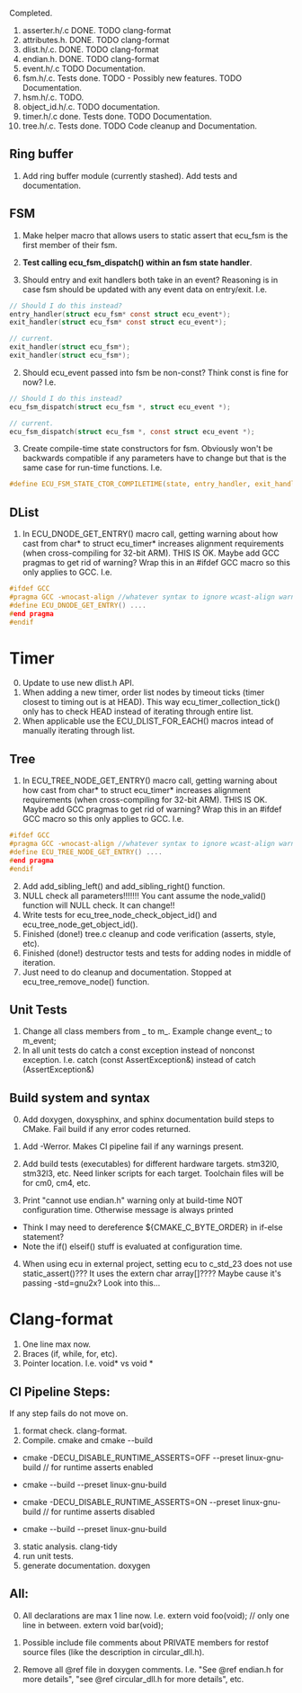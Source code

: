 Completed.
1. asserter.h/.c DONE. TODO clang-format
2. attributes.h. DONE. TODO clang-format
3. dlist.h/.c. DONE. TODO clang-format
4. endian.h. DONE. TODO clang-format
5. event.h/.c TODO Documentation.
6. fsm.h/.c. Tests done. TODO - Possibly new features. TODO Documentation.
7. hsm.h/.c. TODO.
8. object_id.h/.c. TODO documentation.
9. timer.h/.c done. Tests done. TODO Documentation.
10. tree.h/.c. Tests done. TODO Code cleanup and Documentation.

## Ring buffer
1. Add ring buffer module (currently stashed). Add tests and documentation.


## FSM
1. Make helper macro that allows users to static assert that ecu_fsm is
the first member of their fsm.
2. **Test calling ecu_fsm_dispatch() within an fsm state handler**.

1. Should entry and exit handlers both take in an event? Reasoning is in
case fsm should be updated with any event data on entry/exit.
I.e. 
```C
// Should I do this instead?
entry_handler(struct ecu_fsm* const struct ecu_event*);
exit_handler(struct ecu_fsm* const struct ecu_event*);

// current.
exit_handler(struct ecu_fsm*);
exit_handler(struct ecu_fsm*);
```

2. Should ecu_event passed into fsm be non-const? Think const is fine for now?
I.e.
```C
// Should I do this instead?
ecu_fsm_dispatch(struct ecu_fsm *, struct ecu_event *);

// current.
ecu_fsm_dispatch(struct ecu_fsm *, const struct ecu_event *);
```

3. Create compile-time state constructors for fsm. Obviously won't be backwards compatible
if any parameters have to change but that is the same case for run-time functions. I.e.
```C
#define ECU_FSM_STATE_CTOR_COMPILETIME(state, entry_handler, exit_handler, state_handler) ....
```


## DList
1. In ECU_DNODE_GET_ENTRY() macro call, getting warning about how cast from char*
to struct ecu_timer* increases alignment requirements (when cross-compiling for 32-bit ARM). 
THIS IS OK. Maybe add GCC pragmas to get rid of warning? Wrap this in an #ifdef GCC macro
so this only applies to GCC. I.e.
```C
#ifdef GCC
#pragma GCC -wnocast-align //whatever syntax to ignore wcast-align warnings
#define ECU_DNODE_GET_ENTRY() ....
#end pragma
#endif
```

# Timer
0. Update to use new dlist.h API.
1. When adding a new timer, order list nodes by timeout ticks (timer closest to timing
out is at HEAD). This way ecu_timer_collection_tick() only has to check HEAD instead of
iterating through entire list.
2. When applicable use the ECU_DLIST_FOR_EACH() macros intead of manually iterating
through list.


## Tree
1. In ECU_TREE_NODE_GET_ENTRY() macro call, getting warning about how cast from char*
to struct ecu_timer* increases alignment requirements (when cross-compiling for 32-bit ARM). 
THIS IS OK. Maybe add GCC pragmas to get rid of warning? Wrap this in an #ifdef GCC macro
so this only applies to GCC. I.e.
```C
#ifdef GCC
#pragma GCC -wnocast-align //whatever syntax to ignore wcast-align warnings
#define ECU_TREE_NODE_GET_ENTRY() ....
#end pragma
#endif
```
2. Add add_sibling_left() and add_sibling_right() function. 
3. NULL check all parameters!!!!!!! You cant assume the node_valid() function will NULL check. It can change!!
4. Write tests for ecu_tree_node_check_object_id() and ecu_tree_node_get_object_id().
5. Finished (done!) tree.c cleanup and code verification (asserts, style, etc).
6. Finished (done!) destructor tests and tests for adding nodes in middle of iteration. 
7. Just need to do cleanup and documentation. Stopped at ecu_tree_remove_node() function.


## Unit Tests
1. Change all class members from _ to m_. Example change event_; to m_event;
2. In all unit tests do catch a const exception instead of nonconst exception.
I.e. catch (const AssertException&) instead of catch (AssertException&)


## Build system and syntax
0. Add doxygen, doxysphinx, and sphinx documentation build steps to CMake. Fail build
if any error codes returned.

1. Add -Werror. Makes CI pipeline fail if any warnings present.

2. Add build tests (executables) for different hardware targets. stm32l0, stm32l3, etc.
Need linker scripts for each target. Toolchain files will be for cm0, cm4, etc.

3. Print "cannot use endian.h" warning only at build-time NOT configuration time.
Otherwise message is always printed
- Think I may need to dereference ${CMAKE_C_BYTE_ORDER} in if-else statement?
- Note the if() elseif() stuff is evaluated at configuration time.

4. When using ecu in external project, setting ecu to c_std_23 does not use static_assert()??? 
It uses the extern char array[]???? Maybe cause it's passing -std=gnu2x? Look into this...

# Clang-format
1. One line max now.
2. Braces (if, while, for, etc).
3. Pointer location. I.e. void* vs void *


## CI Pipeline Steps:
If any step fails do not move on.
1. format check. clang-format.
2. Compile. cmake and cmake --build
- cmake -DECU_DISABLE_RUNTIME_ASSERTS=OFF --preset linux-gnu-build // for runtime asserts enabled
- cmake --build --preset linux-gnu-build

- cmake -DECU_DISABLE_RUNTIME_ASSERTS=ON --preset linux-gnu-build // for runtime asserts disabled
- cmake --build --preset linux-gnu-build

3. static analysis. clang-tidy
4. run unit tests.
5. generate documentation. doxygen


## All:
0. All declarations are max 1 line now. I.e.
extern void foo(void);
// only one line in between.
extern void bar(void);

1. Possible include file comments about PRIVATE members for restof source files (like the description in circular_dll.h).
2. Remove all @ref file in doxygen comments. I.e. "See @ref endian.h for more details", "see @ref circular_dll.h for more details", etc.
